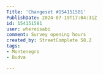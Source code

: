 ```yaml
---
Title: 'Changeset #154151581'
PublishDate: 2024-07-19T17:04:31Z
id: 154151581
user: whereisabi
comment: Survey opening hours
created_by: StreetComplete 58.2
tags:
- Montenegro
- Budva

---
```

